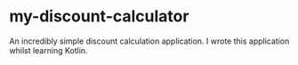 # my-discount-calculator

An incredibly simple discount calculation application.
I wrote this application whilst learning Kotlin.
